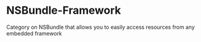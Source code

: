 # NSBundle-Framework
Category on NSBundle that allows you to easily access resources from any embedded framework
